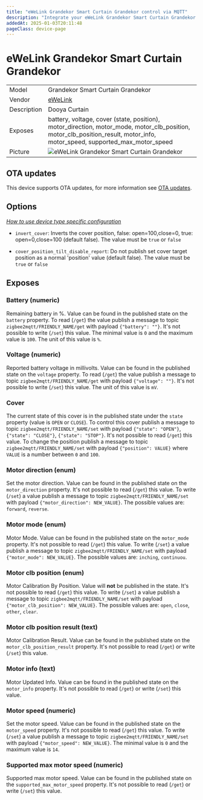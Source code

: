 ```yaml
---
title: "eWeLink Grandekor Smart Curtain Grandekor control via MQTT"
description: "Integrate your eWeLink Grandekor Smart Curtain Grandekor via Zigbee2MQTT with whatever smart home infrastructure you are using without the vendor's bridge or gateway."
addedAt: 2025-01-03T20:11:48
pageClass: device-page
---
```


<!-- !!!! -->
<!-- ATTENTION: This file is auto-generated through docgen! -->
<!-- You can only edit the "Notes"-Section between the two comment lines "Notes BEGIN" and "Notes END". -->
<!-- Do not use h1 or h2 heading within "## Notes"-Section. -->
<!-- !!!! -->

# eWeLink Grandekor Smart Curtain Grandekor

|     |     |
|-----|-----|
| Model | Grandekor Smart Curtain Grandekor  |
| Vendor  | [eWeLink](/supported-devices/#v=eWeLink)  |
| Description | Dooya Curtain |
| Exposes | battery, voltage, cover (state, position), motor_direction, motor_mode, motor_clb_position, motor_clb_position_result, motor_info, motor_speed, supported_max_motor_speed |
| Picture | ![eWeLink Grandekor Smart Curtain Grandekor](https://www.zigbee2mqtt.io/images/devices/Grandekor-Smart-Curtain-Grandekor.png) |


<!-- Notes BEGIN: You can edit here. Add "## Notes" headline if not already present. -->


<!-- Notes END: Do not edit below this line -->


## OTA updates
This device supports OTA updates, for more information see [OTA updates](../guide/usage/ota_updates.md).


## Options
*[How to use device type specific configuration](../guide/configuration/devices-groups.md#specific-device-options)*

* `invert_cover`: Inverts the cover position, false: open=100,close=0, true: open=0,close=100 (default false). The value must be `true` or `false`

* `cover_position_tilt_disable_report`: Do not publish set cover target position as a normal 'position' value (default false). The value must be `true` or `false`


## Exposes

### Battery (numeric)
Remaining battery in %.
Value can be found in the published state on the `battery` property.
To read (`/get`) the value publish a message to topic `zigbee2mqtt/FRIENDLY_NAME/get` with payload `{"battery": ""}`.
It's not possible to write (`/set`) this value.
The minimal value is `0` and the maximum value is `100`.
The unit of this value is `%`.

### Voltage (numeric)
Reported battery voltage in millivolts.
Value can be found in the published state on the `voltage` property.
To read (`/get`) the value publish a message to topic `zigbee2mqtt/FRIENDLY_NAME/get` with payload `{"voltage": ""}`.
It's not possible to write (`/set`) this value.
The unit of this value is `mV`.

### Cover 
The current state of this cover is in the published state under the `state` property (value is `OPEN` or `CLOSE`).
To control this cover publish a message to topic `zigbee2mqtt/FRIENDLY_NAME/set` with payload `{"state": "OPEN"}`, `{"state": "CLOSE"}`, `{"state": "STOP"}`.
It's not possible to read (`/get`) this value.
To change the position publish a message to topic `zigbee2mqtt/FRIENDLY_NAME/set` with payload `{"position": VALUE}` where `VALUE` is a number between `0` and `100`.

### Motor direction (enum)
Set the motor direction.
Value can be found in the published state on the `motor_direction` property.
It's not possible to read (`/get`) this value.
To write (`/set`) a value publish a message to topic `zigbee2mqtt/FRIENDLY_NAME/set` with payload `{"motor_direction": NEW_VALUE}`.
The possible values are: `forward`, `reverse`.

### Motor mode (enum)
Motor Mode.
Value can be found in the published state on the `motor_mode` property.
It's not possible to read (`/get`) this value.
To write (`/set`) a value publish a message to topic `zigbee2mqtt/FRIENDLY_NAME/set` with payload `{"motor_mode": NEW_VALUE}`.
The possible values are: `inching`, `continuou`.

### Motor clb position (enum)
Motor Calibration By Position.
Value will **not** be published in the state.
It's not possible to read (`/get`) this value.
To write (`/set`) a value publish a message to topic `zigbee2mqtt/FRIENDLY_NAME/set` with payload `{"motor_clb_position": NEW_VALUE}`.
The possible values are: `open`, `close`, `other`, `clear`.

### Motor clb position result (text)
Motor Calibration Result.
Value can be found in the published state on the `motor_clb_position_result` property.
It's not possible to read (`/get`) or write (`/set`) this value.

### Motor info (text)
Motor Updated Info.
Value can be found in the published state on the `motor_info` property.
It's not possible to read (`/get`) or write (`/set`) this value.

### Motor speed (numeric)
Set the motor speed.
Value can be found in the published state on the `motor_speed` property.
It's not possible to read (`/get`) this value.
To write (`/set`) a value publish a message to topic `zigbee2mqtt/FRIENDLY_NAME/set` with payload `{"motor_speed": NEW_VALUE}`.
The minimal value is `0` and the maximum value is `14`.

### Supported max motor speed (numeric)
Supported max motor speed.
Value can be found in the published state on the `supported_max_motor_speed` property.
It's not possible to read (`/get`) or write (`/set`) this value.

